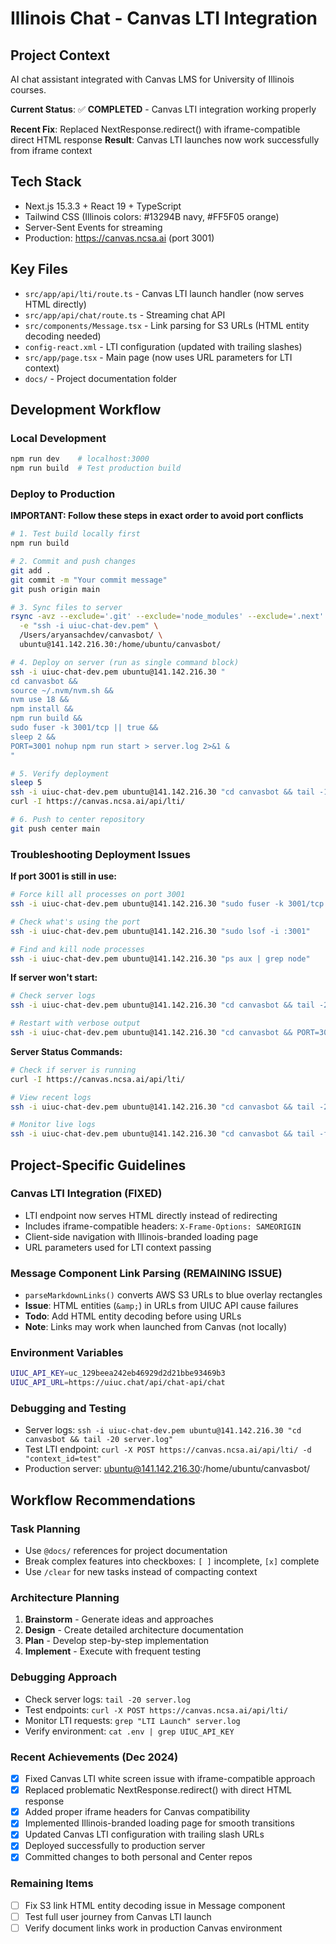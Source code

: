 # Illinois Chat - Canvas LTI Integration

## Project Context
AI chat assistant integrated with Canvas LMS for University of Illinois courses.

**Current Status**: ✅ **COMPLETED** - Canvas LTI integration working properly

**Recent Fix**: Replaced NextResponse.redirect() with iframe-compatible direct HTML response
**Result**: Canvas LTI launches now work successfully from iframe context

## Tech Stack
- Next.js 15.3.3 + React 19 + TypeScript
- Tailwind CSS (Illinois colors: #13294B navy, #FF5F05 orange)
- Server-Sent Events for streaming
- Production: https://canvas.ncsa.ai (port 3001)

## Key Files
- `src/app/api/lti/route.ts` - Canvas LTI launch handler (now serves HTML directly)
- `src/app/api/chat/route.ts` - Streaming chat API
- `src/components/Message.tsx` - Link parsing for S3 URLs (HTML entity decoding needed)
- `config-react.xml` - LTI configuration (updated with trailing slashes)
- `src/app/page.tsx` - Main page (now uses URL parameters for LTI context)
- `docs/` - Project documentation folder

## Development Workflow

### Local Development
```bash
npm run dev    # localhost:3000
npm run build  # Test production build
```

### Deploy to Production
**IMPORTANT: Follow these steps in exact order to avoid port conflicts**

```bash
# 1. Test build locally first
npm run build

# 2. Commit and push changes
git add .
git commit -m "Your commit message"
git push origin main

# 3. Sync files to server
rsync -avz --exclude='.git' --exclude='node_modules' --exclude='.next' \
  -e "ssh -i uiuc-chat-dev.pem" \
  /Users/aryansachdev/canvasbot/ \
  ubuntu@141.142.216.30:/home/ubuntu/canvasbot/

# 4. Deploy on server (run as single command block)
ssh -i uiuc-chat-dev.pem ubuntu@141.142.216.30 "
cd canvasbot && 
source ~/.nvm/nvm.sh && 
nvm use 18 && 
npm install && 
npm run build && 
sudo fuser -k 3001/tcp || true && 
sleep 2 && 
PORT=3001 nohup npm run start > server.log 2>&1 &
"

# 5. Verify deployment
sleep 5
ssh -i uiuc-chat-dev.pem ubuntu@141.142.216.30 "cd canvasbot && tail -10 server.log"
curl -I https://canvas.ncsa.ai/api/lti/

# 6. Push to center repository
git push center main
```

### Troubleshooting Deployment Issues

**If port 3001 is still in use:**
```bash
# Force kill all processes on port 3001
ssh -i uiuc-chat-dev.pem ubuntu@141.142.216.30 "sudo fuser -k 3001/tcp || true"

# Check what's using the port
ssh -i uiuc-chat-dev.pem ubuntu@141.142.216.30 "sudo lsof -i :3001"

# Find and kill node processes
ssh -i uiuc-chat-dev.pem ubuntu@141.142.216.30 "ps aux | grep node"
```

**If server won't start:**
```bash
# Check server logs
ssh -i uiuc-chat-dev.pem ubuntu@141.142.216.30 "cd canvasbot && tail -20 server.log"

# Restart with verbose output
ssh -i uiuc-chat-dev.pem ubuntu@141.142.216.30 "cd canvasbot && PORT=3001 npm run start"
```

**Server Status Commands:**
```bash
# Check if server is running
curl -I https://canvas.ncsa.ai/api/lti/

# View recent logs
ssh -i uiuc-chat-dev.pem ubuntu@141.142.216.30 "cd canvasbot && tail -20 server.log"

# Monitor live logs
ssh -i uiuc-chat-dev.pem ubuntu@141.142.216.30 "cd canvasbot && tail -f server.log"
```

## Project-Specific Guidelines

### Canvas LTI Integration (FIXED)
- LTI endpoint now serves HTML directly instead of redirecting
- Includes iframe-compatible headers: `X-Frame-Options: SAMEORIGIN`
- Client-side navigation with Illinois-branded loading page
- URL parameters used for LTI context passing

### Message Component Link Parsing (REMAINING ISSUE)
- `parseMarkdownLinks()` converts AWS S3 URLs to blue overlay rectangles
- **Issue**: HTML entities (`&amp;`) in URLs from UIUC API cause failures
- **Todo**: Add HTML entity decoding before using URLs
- **Note**: Links may work when launched from Canvas (not locally)

### Environment Variables
```bash
UIUC_API_KEY=uc_129beea242eb46929d2d21bbe93469b3
UIUC_API_URL=https://uiuc.chat/api/chat-api/chat
```

### Debugging and Testing
- Server logs: `ssh -i uiuc-chat-dev.pem ubuntu@141.142.216.30 "cd canvasbot && tail -20 server.log"`
- Test LTI endpoint: `curl -X POST https://canvas.ncsa.ai/api/lti/ -d "context_id=test"`
- Production server: ubuntu@141.142.216.30:/home/ubuntu/canvasbot/

## Workflow Recommendations

### Task Planning
- Use `@docs/` references for project documentation
- Break complex features into checkboxes: `[ ]` incomplete, `[x]` complete
- Use `/clear` for new tasks instead of compacting context

### Architecture Planning
1. **Brainstorm** - Generate ideas and approaches
2. **Design** - Create detailed architecture documentation
3. **Plan** - Develop step-by-step implementation
4. **Implement** - Execute with frequent testing

### Debugging Approach
- Check server logs: `tail -20 server.log`
- Test endpoints: `curl -X POST https://canvas.ncsa.ai/api/lti/`
- Monitor LTI requests: `grep "LTI Launch" server.log`
- Verify environment: `cat .env | grep UIUC_API_KEY`

### Recent Achievements (Dec 2024)
- [x] Fixed Canvas LTI white screen issue with iframe-compatible approach
- [x] Replaced problematic NextResponse.redirect() with direct HTML response
- [x] Added proper iframe headers for Canvas compatibility
- [x] Implemented Illinois-branded loading page for smooth transitions
- [x] Updated Canvas LTI configuration with trailing slash URLs
- [x] Deployed successfully to production server
- [x] Committed changes to both personal and Center repos

### Remaining Items
- [ ] Fix S3 link HTML entity decoding issue in Message component
- [ ] Test full user journey from Canvas LTI launch
- [ ] Verify document links work in production Canvas environment